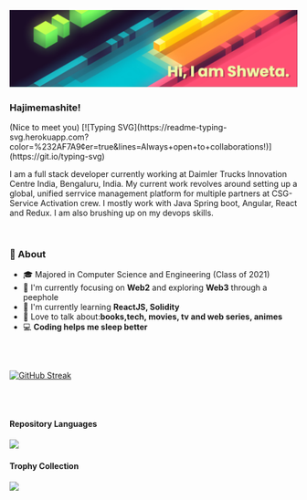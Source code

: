 <!-- <img align='center' src="" alt="banner" border="0"><br /> -->
![](https://github.com/shwetaps605/shwetaps605/blob/main/banner.png)

<h3>Hajimemashite!</h3> (Nice to meet you)
[![Typing SVG](https://readme-typing-svg.herokuapp.com?color=%232AF7A9&center=true&lines=Always+open+to+collaborations!)](https://git.io/typing-svg)

<p>I am a full stack developer currently working at Daimler Trucks Innovation Centre India, Bengaluru, India. My current work revolves around setting up a global, unified serrvice management platform for multiple partners at CSG-Service Activation crew. I mostly work with Java Spring boot, Angular, React and Redux. I am also brushing up on my devops skills.</p>

<br/>

### 🚀 About
- 🎓 Majored in Computer Science and Engineering (Class of 2021) 
- 👀 I'm currently focusing on **Web2** and exploring **Web3** through a peephole
- 🔭 I'm currently learning **ReactJS, Solidity**
- 💬 Love to talk about:**books,tech, movies, tv and web series, animes**
- 💻 **Coding helps me sleep better**

<br></br>
<!-- <div display='flex' justify-content='space-between'>
  <span>
    <img align="center" src="https://github-readme-stats.vercel.app/api?username=shwetaps605&show_icons=true&theme=radical&hide_border=true" />
    <img align="center" src="https://github-readme-stats.vercel.app/api/top-langs/?username=shwetaps605&layout=compact&theme=radical&hide_border=true" />
  </span>
</div> -->


[![GitHub Streak](https://streak-stats.demolab.com/?user=shwetaps605)](https://git.io/streak-stats)

<br></br>

#### Repository Languages

![](https://github-readme-stats.vercel.app/api/top-langs/?username=shwetaps605&hide_title=true&layout=compact&theme=flat)

#### Trophy Collection

![](https://github-profile-trophy.vercel.app/?username=shwetaps605&theme=react)

<!-- <p> 
 <a href="https://twitter.com/OyeRoyy"> 
  <img src="https://img.shields.io/twitter/url/https/twitter.com/OyeRoyy.svg?style=social&label=Follow%20%40OyeRoyy" /> 
 </a> 
</p> 


<br></br>
[![Linkedin Badge](https://img.shields.io/badge/LinkedIn-0077B5?style=for-the-badge&logo=linkedin&logoColor=white&&link=https://www.linkedin.com/in/vividharawat/)](https://www.linkedin.com/in/vividharawat/)
[![Gmail Badge](https://img.shields.io/badge/Gmail-D14836?style=for-the-badge&logo=gmail&logoColor=white&link=mailto:rvividha@gmail.com)](mailto:shwetaroy305@gmail.com)
 -->

 
